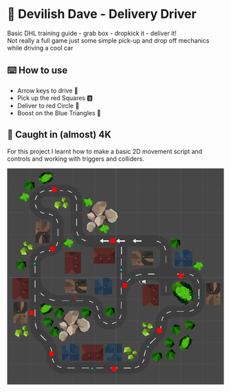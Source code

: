# :truck: Devilish Dave - Delivery Driver

Basic DHL training guide - grab box - dropkick it - deliver it! <br />
Not really a full game just some simple pick-up and drop off mechanics while driving a cool car

## :keyboard: How to use

- Arrow keys to drive :car:
- Pick up the red Squares :b:
- Deliver to red Circle :red_circle:
- Boost on the Blue Triangles :arrow_up_small:

## :camera_flash: Caught in (almost) 4K
For this project I learnt how to make a basic 2D movement script and controls and working with triggers and colliders. 

![](https://github.com/BPSCrash/DeliveryDriver/blob/main/MapScreeenshot.png)
